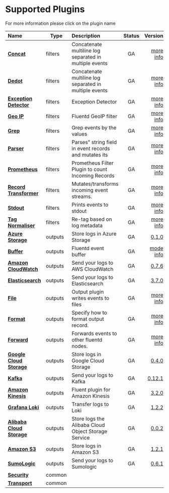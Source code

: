 # Supported Plugins


For more information please click on the plugin name
<center>

| Name | Type | Description | Status |Version |
|:---|---|:---|:---:|---:|
| **[Concat](./filters/concat.md)** | filters | Concatenate multiline log separated in multiple events | GA | [more info](https://github.com/fluent-plugins-nursery/fluent-plugin-concat) |
| **[Dedot](./filters/dedot.md)** | filters | Concatenate multiline log separated in multiple events | GA | [more info](https://github.com/lunardial/fluent-plugin-dedot_filter) |
| **[Exception Detector](./filters/detect_exceptions.md)** | filters | Exception Detector | GA | [more info](https://github.com/GoogleCloudPlatform/fluent-plugin-detect-exceptions) |
| **[Geo IP](./filters/geoip.md)** | filters | Fluentd GeoIP filter | GA | [more info](https://github.com/y-ken/fluent-plugin-geoip) |
| **[Grep](./filters/grep.md)** | filters | Grep events by the values | GA | [more info](https://docs.fluentd.org/filter/grep) |
| **[Parser](./filters/parser.md)** | filters | Parses" string field in event records and mutates its | GA | [more info](https://docs.fluentd.org/filter/parser) |
| **[Prometheus](./filters/prometheus.md)** | filters | Prometheus Filter Plugin to count Incoming Records | GA | [more info](https://github.com/fluent/fluent-plugin-prometheus#prometheus-outputfilter-plugin) |
| **[Record Transformer](./filters/record_transformer.md)** | filters | Mutates/transforms incoming event streams. | GA | [more info](https://docs.fluentd.org/filter/record_transformer) |
| **[Stdout](./filters/stdout.md)** | filters | Prints events to stdout | GA | [more info](https://docs.fluentd.org/filter/stdout) |
| **[Tag Normaliser](./filters/tagnormaliser.md)** | filters | Re-tag based on log metadata | GA | [more info](https://github.com/banzaicloud/fluent-plugin-tag-normaliser) |
| **[Azure Storage](./outputs/azurestore.md)** | outputs | Store logs in Azure Storage | GA | [0.1.0](https://github.com/htgc/fluent-plugin-azurestorage/releases/tag/v0.1.0) |
| **[Buffer](./outputs/buffer.md)** | outputs | Fluentd event buffer | GA | [mode info](https://docs.fluentd.org/configuration/buffer-section) |
| **[Amazon CloudWatch](./outputs/cloudwatch.md)** | outputs | Send your logs to AWS CloudWatch | GA | [0.7.6](https://github.com/banzaicloud/fluent-plugin-cloudwatch-logs/releases/tag/v0.7.6) |
| **[Elasticsearch](./outputs/elasticsearch.md)** | outputs | Send your logs to Elasticsearch | GA | [3.7.0](https://github.com/uken/fluent-plugin-elasticsearch/releases/tag/v3.7.0) |
| **[File](./outputs/file.md)** | outputs | Output plugin writes events to files | GA | [more info](https://docs.fluentd.org/output/file) |
| **[Format](./outputs/format.md)** | outputs | Specify how to format output record. | GA | [more info](https://docs.fluentd.org/configuration/format-section) |
| **[Forward](./outputs/forward.md)** | outputs | Forwards events to other fluentd nodes. | GA | [more info](https://docs.fluentd.org/output/forward) |
| **[Google Cloud Storage](./outputs/gcs.md)** | outputs | Store logs in Google Cloud Storage | GA | [0.4.0](https://github.com/banzaicloud/fluent-plugin-gcs) |
| **[Kafka](./outputs/kafka.md)** | outputs | Send your logs to Kafka | GA | [0.12.1](https://github.com/fluent/fluent-plugin-kafka/releases/tag/v0.12.1) |
| **[Amazon Kinesis](./outputs/kinesis_stream.md)** | outputs | Fluent plugin for Amazon Kinesis | GA | [3.2.0](https://github.com/awslabs/aws-fluent-plugin-kinesis/releases/tag/v3.2.0) |
| **[Grafana Loki](./outputs/loki.md)** | outputs | Transfer logs to Loki | GA | [1.2.2](https://github.com/grafana/loki/tree/master/fluentd/fluent-plugin-grafana-loki) |
| **[Alibaba Cloud Storage](./outputs/oss.md)** | outputs | Store logs the Alibaba Cloud Object Storage Service | GA | [0.0.2](https://github.com/aliyun/fluent-plugin-oss) |
| **[Amazon S3](./outputs/s3.md)** | outputs | Store logs in Amazon S3 | GA | [1.2.1](https://github.com/fluent/fluent-plugin-s3/releases/tag/v1.2.1) |
| **[SumoLogic](./outputs/sumologic.md)** | outputs | Send your logs to Sumologic | GA | [0.6.1](https://github.com/SumoLogic/fluentd-output-sumologic/releases/tag/1.6.1) |
| **[Security](./common/security.md)** | common |  |  | []() |
| **[Transport](./common/transport.md)** | common |  |  | []() |
</center>
